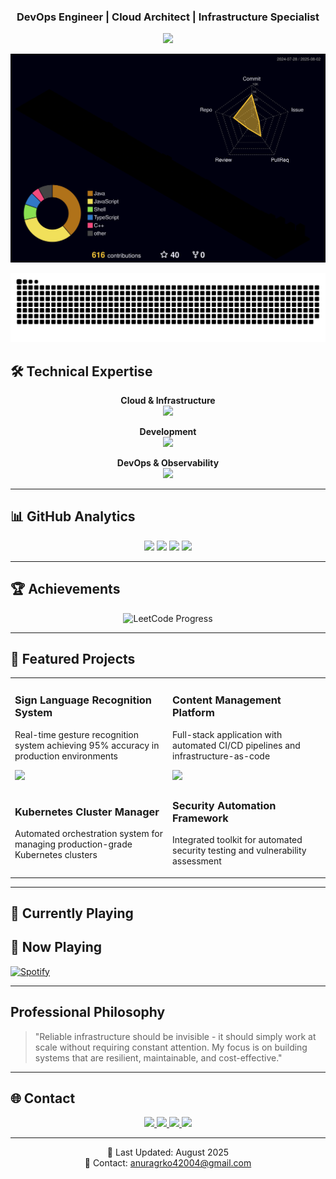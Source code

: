 <div align="center">

### DevOps Engineer | Cloud Architect | Infrastructure Specialist

<!-- <img src="https://capsule-render.vercel.app/api?type=waving&color=gradient&customColorList=6,11,20&height=270&section=header&text=Anurag%20&fontSize=80&fontColor=fff&animation=twinkling&fontAlignY=32&desc=Building%20Scalable%20Cloud%20Infrastructure%20%&descAlignY=51&descAlign=50"/> -->

<img src="https://capsule-render.vercel.app/api?type=waving&color=gradient&customColorList=6,11,20&height=200&section=header&text=Anurag%20&fontSize=80&fontColor=fff&animation=twinkling&fontAlignY=26&desc=Building%20Scalable%20Cloud%20Infrastructure%20%&descAlignY=51&descAlign=50"/>

[![3D Contribution Graph](https://github.com/Anurag-xo/Anurag-xo/blob/main/profile-3d-contrib/profile-night-rainbow.svg)](https://github.com/Anurag-xo)

<!-- Snake Graph -->
<picture>
  <source media="(prefers-color-scheme: dark)" srcset="./github-contribution-snake-dark.svg" />
  <source media="(prefers-color-scheme: light)" srcset="./github-contribution-snake.svg" />
  <img alt="github contribution snake animation" src="./github-contribution-snake.svg" />
</picture>

</div>

## 🛠️ Technical Expertise

<div align="center">

**Cloud & Infrastructure**  
<img src="https://skillicons.dev/icons?i=aws,gcp,azure,kubernetes,docker,terraform,ansible,linux&theme=dark&perline=8" />

**Development**  
<img src="https://skillicons.dev/icons?i=python,nodejs,java,cpp,go,javascript,fastapi,django&theme=dark&perline=8" />

**DevOps & Observability**  
<img src="https://skillicons.dev/icons?i=githubactions,jenkins,kafka,prometheus,grafana,redis,postgres,supabase&theme=dark&perline=8" />

</div>

---

## 📊 GitHub Analytics

<div align="center">
<img width="48%" src="https://github-readme-stats.vercel.app/api?username=Anurag-xo&show_icons=true&theme=radical&hide_border=true&count_private=true&include_all_commits=true&custom_title=Development+Activity" /> 
<img width="48%" src="https://github-readme-streak-stats.herokuapp.com?user=Anurag-xo&theme=radical&hide_border=true&date_format=M%20j%5B%2C%20Y%5D&fire=FF6B35&ring=FF6B35" />
<img width="48%" src="https://github-readme-stats.vercel.app/api/top-langs/?username=Anurag-xo&layout=compact&theme=radical&hide_border=true&langs_count=8&hide=html,css&custom_title=Languages+Used" /> 
<img width="48%" src="https://github-readme-activity-graph.vercel.app/graph?username=Anurag-xo&theme=redical&hide_border=true&custom_title=Contribution+Timeline" />
</div>

---

## 🏆 Achievements

<div align="center">
<img src="https://leetcard.jacoblin.cool/Anurag8081?theme=dark&font=Fira+Code&ext=contest&width=500" alt="LeetCode Progress" />
</div>

---

## 🚀 Featured Projects

<table> 
<tr> 
<td width="50%"> 
<h3>Sign Language Recognition System</h3> 
<p>Real-time gesture recognition system achieving 95% accuracy in production environments</p> 
<a href="https://github.com/Anurag-xo/sign-language-detection"> 
<img src="https://github-readme-stats.vercel.app/api/pin/?username=Anurag-xo&repo=sign-language-detection&theme=radical" /> 
</a> 
</td> 
<td width="50%"> 
<h3>Content Management Platform</h3> 
<p>Full-stack application with automated CI/CD pipelines and infrastructure-as-code</p> 
<a href="https://github.com/Anurag-xo/Blog-web"> 
<img src="https://github-readme-stats.vercel.app/api/pin/?username=Anurag-xo&repo=Blog-web&theme=radical" /> 
</a> 
</td> 
</tr> 
<tr> 
<td width="50%"> 
<h3>Kubernetes Cluster Manager</h3> 
<p>Automated orchestration system for managing production-grade Kubernetes clusters</p> 
</td> 
<td width="50%"> 
<h3>Security Automation Framework</h3> 
<p>Integrated toolkit for automated security testing and vulnerability assessment</p> 
</td> 
</tr> 
</table>

---

## 🎵 Currently Playing

## 🎵 Now Playing
[![Spotify](https://spotify-readme-tthn0.vercel.app/api/spotify?theme=dark)](https://open.spotify.com/user/31hfubfleufv7pnlviv2lpu637b4)

---

## Professional Philosophy

> "Reliable infrastructure should be invisible - it should simply work at scale without requiring constant attention. My focus is on building systems that are resilient, maintainable, and cost-effective."

---

## 🌐 Contact

<div align="center">
<a href="https://www.linkedin.com/in/anurag-kumar-b1a790249/">
<img src="https://img.shields.io/badge/LinkedIn-0077B5?style=for-the-badge&logo=linkedin&logoColor=white" />
</a>
<a href="https://twitter.com/anuragxo1221">
<img src="https://img.shields.io/badge/Twitter-1DA1F2?style=for-the-badge&logo=twitter&logoColor=white" />
</a>
<a href="mailto:anuragrko42004@gmail.com">
<img src="https://img.shields.io/badge/Email-D14836?style=for-the-badge&logo=gmail&logoColor=white" />
</a>
<a href="https://notrlyanurag.duckdns.org">
<img src="https://img.shields.io/badge/Portfolio-FF5722?style=for-the-badge&logo=firefox&logoColor=white" />
</a>
</div>

---

<div align="center">
  
📅 Last Updated: August 2025  
📧 Contact: [anuragrko42004@gmail.com](mailto:anuragrko42004@gmail.com)

</div>
